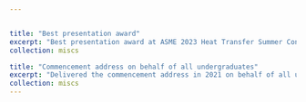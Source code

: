 ```yaml
---


title: "Best presentation award"
excerpt: "Best presentation award at ASME 2023 Heat Transfer Summer Conference. <br/><img src='/images/SHTC_award.jpg'>"
collection: miscs

title: "Commencement address on behalf of all undergraduates"
excerpt: "Delivered the commencement address in 2021 on behalf of all undergraduates in HUST. <br/><img src='/images/Commencement.jpg'>"
collection: miscs
---
```



